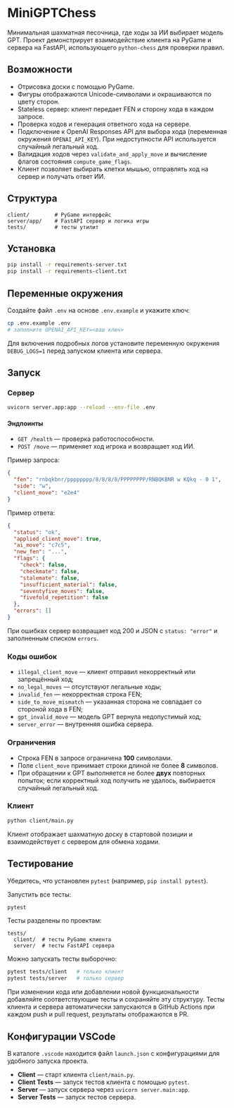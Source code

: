 # MiniGPTChess

Минимальная шахматная песочница, где ходы за ИИ выбирает модель GPT. Проект демонстрирует взаимодействие клиента на PyGame и сервера на FastAPI, использующего `python-chess` для проверки правил.

## Возможности

- Отрисовка доски с помощью PyGame.
- Фигуры отображаются Unicode-символами и окрашиваются по цвету сторон.
- Stateless сервер: клиент передает FEN и сторону хода в каждом запросе.
- Проверка ходов и генерация ответного хода на сервере.
- Подключение к OpenAI Responses API для выбора хода (переменная окружения `OPENAI_API_KEY`). При недоступности API используется случайный легальный ход.
- Валидация ходов через `validate_and_apply_move` и вычисление флагов состояния `compute_game_flags`.
- Клиент позволяет выбирать клетки мышью, отправлять ход на сервер и получать ответ ИИ.

## Структура

```
client/        # PyGame интерфейс
server/app/    # FastAPI сервер и логика игры
tests/         # тесты утилит
```

## Установка

```bash
pip install -r requirements-server.txt
pip install -r requirements-client.txt
```

## Переменные окружения

Создайте файл `.env` на основе `.env.example` и укажите ключ:

```bash
cp .env.example .env
# заполните OPENAI_API_KEY=<ваш ключ>
```

Для включения подробных логов установите переменную окружения
`DEBUG_LOGS=1` перед запуском клиента или сервера.

## Запуск

### Сервер

```bash
uvicorn server.app:app --reload --env-file .env
```

#### Эндпоинты

- `GET /health` — проверка работоспособности.
- `POST /move` — применяет ход игрока и возвращает ход ИИ.

Пример запроса:

```json
{
  "fen": "rnbqkbnr/pppppppp/8/8/8/8/PPPPPPPP/RNBQKBNR w KQkq - 0 1",
  "side": "w",
  "client_move": "e2e4"
}
```

Пример ответа:

```json
{
  "status": "ok",
  "applied_client_move": true,
  "ai_move": "c7c5",
  "new_fen": "...",
  "flags": {
    "check": false,
    "checkmate": false,
    "stalemate": false,
    "insufficient_material": false,
    "seventyfive_moves": false,
    "fivefold_repetition": false
  },
  "errors": []
}
```

При ошибках сервер возвращает код 200 и JSON с `status: "error"` и
заполненным списком `errors`.

### Коды ошибок

- `illegal_client_move` — клиент отправил некорректный или запрещённый ход;
- `no_legal_moves` — отсутствуют легальные ходы;
- `invalid_fen` — некорректная строка FEN;
- `side_to_move_mismatch` — указанная сторона не совпадает со стороной хода в FEN;
- `gpt_invalid_move` — модель GPT вернула недопустимый ход;
- `server_error` — внутренняя ошибка сервера.

### Ограничения

- Строка FEN в запросе ограничена **100** символами.
- Поле `client_move` принимает строки длиной не более **8** символов.
- При обращении к GPT выполняется не более **двух** повторных попыток; если
  корректный ход получить не удалось, выбирается случайный легальный ход.

### Клиент

```bash
python client/main.py
```

Клиент отображает шахматную доску в стартовой позиции и взаимодействует с сервером для обмена ходами.

## Тестирование

Убедитесь, что установлен `pytest` (например, `pip install pytest`).

Запустить все тесты:

```bash
pytest
```

Тесты разделены по проектам:

```text
tests/
  client/  # тесты PyGame клиента
  server/  # тесты FastAPI сервера
```

Можно запускать тесты выборочно:

```bash
pytest tests/client   # только клиент
pytest tests/server   # только сервер
```

При изменении кода или добавлении новой функциональности добавляйте соответствующие тесты и сохраняйте эту структуру.
Тесты клиента и сервера автоматически запускаются в GitHub Actions при каждом push и pull request, результаты отображаются в PR.

## Конфигурации VSCode

В каталоге `.vscode` находится файл `launch.json` с конфигурациями для удобного запуска проекта.

- **Client** — старт клиента `client/main.py`.
- **Client Tests** — запуск тестов клиента с помощью `pytest`.
- **Server** — запуск сервера через `uvicorn server.main:app`.
- **Server Tests** — запуск тестов сервера.
